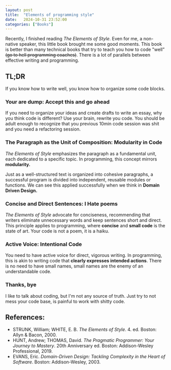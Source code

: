 ```yaml
---
layout: post
title:  "Elements of programming style"
date:   2024-10-31 23:52:00
categories: ["Books"]
---
```


Recently, I finished reading *The Elements of Style*. Even for me, a non-native speaker, this little book brought me some good moments. 
This book is better than many technical books that try to teach you how to code 
"well” ~~(go to hell programming coaches)~~. There is a lot of parallels between effective writing and programming.

## **TL;DR**

If you know how to write well, you know how to organize some code blocks.

### Your are dump: Accept this and go ahead

If you need to organize your ideas and create drafts to write an essay, why you think code is different? 
Use your brain, rewrite you code. You should be adult enough to recognize that you previous 10min code session was shit and you need a refactoring session. 

### **The Paragraph as the Unit of Composition: Modularity in Code**

*The Elements of Style* emphasizes the paragraph as a fundamental unit, each dedicated to a specific topic. In programming, this concept mirrors **modularity.**

Just as a well-structured text is organized into cohesive paragraphs, 
a successful program is divided into independent, reusable modules or functions. 
We can see this applied successfully when we think in **Domain Driven Design.**

### **Concise and Direct Sentences: I Hate poems**

*The Elements of Style* advocate for conciseness, recommending that writers eliminate unnecessary words and keep sentences short and direct. 
This principle applies to programming, where **concise** and **small code** is the state of art. Your code is not a poem, it is a haiku. 

### **Active Voice: Intentional Code**

You need to have active voice for direct, vigorous writing. 
In programming, this is akin to writing code that **clearly expresses intended actions**. 
There is no need to have small names, small names are the enemy of an understandable code. 

### Thanks, bye

I like to talk about coding, but I'm not any source of truth. Just try to not mess your code base, is painful to work with shitty code.  

## References:

- STRUNK, William; WHITE, E. B. *The Elements of Style*. 4. ed. Boston: Allyn & Bacon, 2000.
- HUNT, Andrew; THOMAS, David. *The Pragmatic Programmer: Your Journey to Mastery*. 20th Anniversary ed. Boston: Addison-Wesley Professional, 2019.
- EVANS, Eric. *Domain-Driven Design: Tackling Complexity in the Heart of Software*. Boston: Addison-Wesley, 2003.
